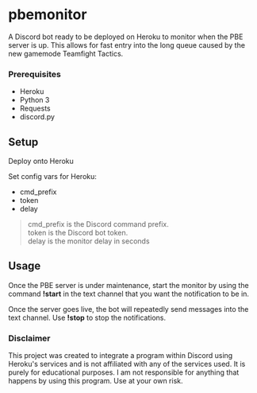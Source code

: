 # pbemonitor

A Discord bot ready to be deployed on Heroku to monitor when the PBE server is up. This allows for fast entry into the long queue caused by the new gamemode Teamfight Tactics.

### Prerequisites
- Heroku
- Python 3  
- Requests  
- discord.py

## Setup
Deploy onto Heroku

Set config vars for Heroku:  
- cmd_prefix  
- token
- delay

> cmd_prefix is the Discord command prefix.  
> token is the Discord bot token.  
> delay is the monitor delay in seconds

## Usage
Once the PBE server is under maintenance, start the monitor by using the command **!start** in the text channel that you want the notification to be in.

Once the server goes live, the bot will repeatedly send messages into the text channel. Use **!stop** to stop the notifications.

### Disclaimer
This project was created to integrate a program within Discord using Heroku's services and is not affiliated with any of the services used. It is purely for educational purposes. I am not responsible for anything that happens by using this program. Use at your own risk.
